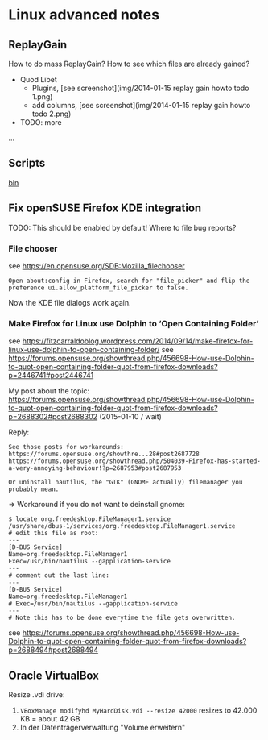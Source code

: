 Linux advanced notes
====================

ReplayGain
----------
How to do mass ReplayGain? How to see which files are already gained?

  * Quod Libet
    * Plugins, [see screenshot](img/2014-01-15 replay gain howto todo 1.png)
    * add columns, [see screenshot](img/2014-01-15 replay gain howto todo 2.png)
  * TODO: more

...


Scripts
-------
[bin](../bin)

Fix openSUSE Firefox KDE integration
------------------------------------

TODO: This should be enabled by default! Where to file bug reports?

### File chooser

see https://en.opensuse.org/SDB:Mozilla_filechooser

```
Open about:config in Firefox, search for "file_picker" and flip the preference ui.allow_platform_file_picker to false.
```

Now the KDE file dialogs work again.

### Make Firefox for Linux use Dolphin to ‘Open Containing Folder’


see https://fitzcarraldoblog.wordpress.com/2014/09/14/make-firefox-for-linux-use-dolphin-to-open-containing-folder/
see https://forums.opensuse.org/showthread.php/456698-How-use-Dolphin-to-quot-open-containing-folder-quot-from-firefox-downloads?p=2446741#post2446741

My post about the topic: https://forums.opensuse.org/showthread.php/456698-How-use-Dolphin-to-quot-open-containing-folder-quot-from-firefox-downloads?p=2688302#post2688302
(2015-01-10 / wait)

Reply:
```
See those posts for workarounds:
https://forums.opensuse.org/showthre...28#post2687728
https://forums.opensuse.org/showthread.php/504039-Firefox-has-started-a-very-annoying-behaviour!?p=2687953#post2687953

Or uninstall nautilus, the "GTK" (GNOME actually) filemanager you probably mean.
```

=> Workaround if you do not want to deinstall gnome:
```
$ locate org.freedesktop.FileManager1.service
/usr/share/dbus-1/services/org.freedesktop.FileManager1.service
# edit this file as root:
---
[D-BUS Service]
Name=org.freedesktop.FileManager1
Exec=/usr/bin/nautilus --gapplication-service
---
# comment out the last line:
---
[D-BUS Service]
Name=org.freedesktop.FileManager1
# Exec=/usr/bin/nautilus --gapplication-service
---
# Note this has to be done everytime the file gets overwritten.
```
see https://forums.opensuse.org/showthread.php/456698-How-use-Dolphin-to-quot-open-containing-folder-quot-from-firefox-downloads?p=2688494#post2688494


Oracle VirtualBox
-----------------
Resize .vdi drive:
1. `VBoxManage modifyhd MyHardDisk.vdi --resize 42000` resizes to 42.000 KB = about 42 GB
2. In der Datenträgerverwaltung "Volume erweitern"

